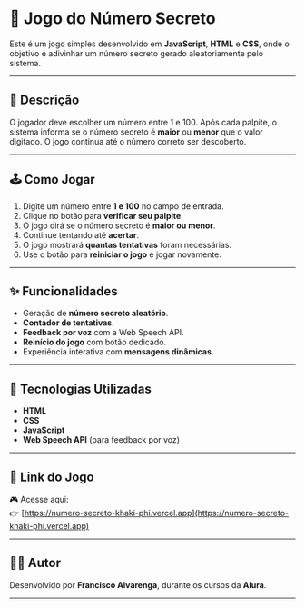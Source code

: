 # 🎯 Jogo do Número Secreto

Este é um jogo simples desenvolvido em **JavaScript**, **HTML** e **CSS**, onde o objetivo é adivinhar um número secreto gerado aleatoriamente pelo sistema.

---

## 🧩 Descrição

O jogador deve escolher um número entre 1 e 100. Após cada palpite, o sistema informa se o número secreto é **maior** ou **menor** que o valor digitado. O jogo continua até o número correto ser descoberto.

---

## 🕹️ Como Jogar

1. Digite um número entre **1 e 100** no campo de entrada.
2. Clique no botão para **verificar seu palpite**.
3. O jogo dirá se o número secreto é **maior ou menor**.
4. Continue tentando até **acertar**.
5. O jogo mostrará **quantas tentativas** foram necessárias.
6. Use o botão para **reiniciar o jogo** e jogar novamente.

---

## ✨ Funcionalidades

- Geração de **número secreto aleatório**.
- **Contador de tentativas**.
- **Feedback por voz** com a Web Speech API.
- **Reinício do jogo** com botão dedicado.
- Experiência interativa com **mensagens dinâmicas**.

---

## 🧪 Tecnologias Utilizadas

- **HTML**
- **CSS**
- **JavaScript**
- **Web Speech API** (para feedback por voz)

---

## 📍 Link do Jogo

🎮 Acesse aqui:  
👉 [https://numero-secreto-khaki-phi.vercel.app](https://numero-secreto-khaki-phi.vercel.app)

---

## 👨‍💻 Autor

Desenvolvido por **Francisco Alvarenga**, durante os cursos da **Alura**.

---

